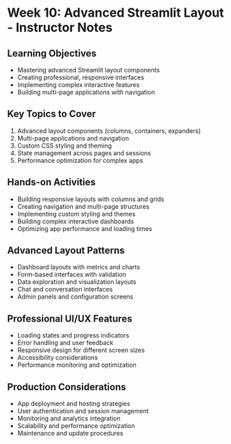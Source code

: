 # Week 10: Advanced Streamlit Layout - Instructor Notes

## Learning Objectives
- Mastering advanced Streamlit layout components
- Creating professional, responsive interfaces
- Implementing complex interactive features
- Building multi-page applications with navigation

## Key Topics to Cover
1. Advanced layout components (columns, containers, expanders)
2. Multi-page applications and navigation
3. Custom CSS styling and theming
4. State management across pages and sessions
5. Performance optimization for complex apps

## Hands-on Activities
- Building responsive layouts with columns and grids
- Creating navigation and multi-page structures
- Implementing custom styling and themes
- Building complex interactive dashboards
- Optimizing app performance and loading times

## Advanced Layout Patterns
- Dashboard layouts with metrics and charts
- Form-based interfaces with validation
- Data exploration and visualization layouts
- Chat and conversation interfaces
- Admin panels and configuration screens

## Professional UI/UX Features
- Loading states and progress indicators
- Error handling and user feedback
- Responsive design for different screen sizes
- Accessibility considerations
- Performance monitoring and optimization

## Production Considerations
- App deployment and hosting strategies
- User authentication and session management
- Monitoring and analytics integration
- Scalability and performance optimization
- Maintenance and update procedures 
